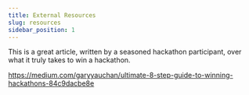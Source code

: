 ```yaml
---
title: External Resources
slug: resources
sidebar_position: 1
---
```


This is a great article, written by a seasoned hackathon participant, over what it truly takes to win a hackathon.

<https://medium.com/garyyauchan/ultimate-8-step-guide-to-winning-hackathons-84c9dacbe8e>
